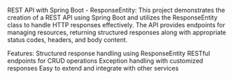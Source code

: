 REST API with Spring Boot - ResponseEntity:
This project demonstrates the creation of a REST API using Spring Boot and utilizes the ResponseEntity class to handle HTTP responses effectively. 
The API provides endpoints for managing resources, returning structured responses along with appropriate status codes, headers, and body content.

Features:
Structured response handling using ResponseEntity
RESTful endpoints for CRUD operations
Exception handling with customized responses
Easy to extend and integrate with other services

